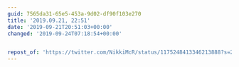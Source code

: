 ```yaml
---
guid: 7565da31-65e5-453a-9d02-df90f103e270
title: '2019.09.21, 22:51'
date: '2019-09-21T20:51:03+00:00'
changed: '2019-09-24T07:18:54+00:00'


repost_of: 'https://twitter.com/NikkiMcR/status/1175248413346213888?s=20'
---
```


